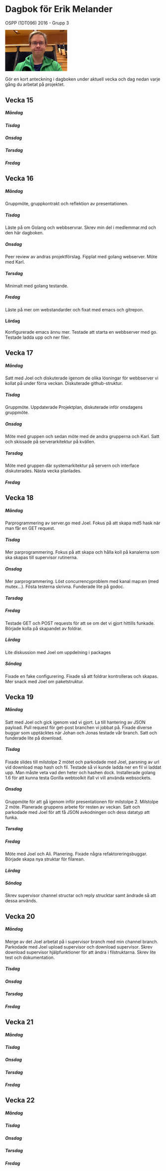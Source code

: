 # Dagbok för Erik Melander

OSPP (1DT096) 2016 - Grupp 3


<img src="../images/erik.jpg" width="200">

Gör en kort anteckning i dagboken under aktuell vecka och dag nedan
varje gång du arbetat på projektet.

## Vecka 15

##### Måndag

##### Tisdag

##### Onsdag

##### Torsdag

##### Fredag


## Vecka 16

##### Måndag
Gruppmöte, gruppkontrakt och reflektion av presentationen.

##### Tisdag
Läste på om Golang och webbservrar. Skrev min del i medlemmar.md och den här dagboken.

##### Onsdag
Peer review av andras projektförslag. Fipplat med golang webserver. Möte med Karl.

##### Torsdag
Minimalt med golang testande.

##### Fredag
Läste på mer om webstandarder och fixat med emacs och gitrepon.

#### Lördag
Konfigurerade emacs ännu mer. Testade att starta en webbserver med go. Testade ladda upp och ner filer.
## Vecka 17

##### Måndag
Satt med Joel och diskuterade igenom de olika lösningar för webbserver vi kollat på under förra veckan. Diskuterade github-struktur.

##### Tisdag
Gruppmöte. Uppdaterade Projektplan, diskuterade inför onsdagens gruppmöte.

##### Onsdag
Möte med gruppen och sedan möte med de andra grupperna och Karl. Satt
och skissade på serverarkitektur på kvällen.

##### Torsdag
Möte med gruppen där systemarkitektur på servern och interface diskuterades. Nästa vecka planlades.

##### Fredag

## Vecka 18

##### Måndag
Parprogrammering av server.go med Joel. Fokus på att skapa md5 hask när man får en GET request.

##### Tisdag
Mer parprogrammering. Fokus på att skapa och hålla koll på kanalerna som ska skapas till supervisor rutinerna.

##### Onsdag
Mer parprogrammering. Löst concurrencyproblem med kanal map:en (med mutex...). Fösta testerna skrivna. Funderade lite på godoc.

##### Torsdag

##### Fredag
Testade GET och POST requests för att se om det vi gjort hittills funkade. Började kolla på skapandet av foldrar.

##### Lördag
Lite diskussion med Joel om uppdelning i packages

##### Söndag
Fixade en fake configurering. Fixade så att foldrar kontrolleras och skapas. Mer snack med Joel om paketstruktur.
## Vecka 19

##### Måndag
Satt med Joel och gick igenom vad vi gjort. La till hantering av JSON payload. Pull request för get-post branchen vi jobbat på. Fixade diverse buggar som upptäcktes när Johan och Jonas testade vår branch. Satt och funderade lite på download.

##### Tisdag
Fixade slides till milstolpe 2 mötet och parkodade med Joel, parsning av url vid download map hash och fil. Testade så vi kunde ladda ner en fil vi laddat upp. Man måste veta vad den heter och hashen dock. Installerade golang 1.6 för att kunna testa Gorilla webtoolkit ifall vi vill använda websockets.

##### Onsdag
Gruppmöte för att gå igenom inför presentationen för milstolpe 2. Milstolpe 2 möte. Planerade gruppens arbete för resten av veckan. Satt och parkodade med Joel för att få JSON avkodningen och dess datatyp att funka.

##### Torsdag

##### Fredag
Möte med Joel och Ali. Planering. Fixade några refaktoreringsbuggar. Började skapa nya struktar för filarean.

##### Lördag

##### Söndag
Skrev supervisor channel structar och reply strucktar samt ändrade så att dessa används.

## Vecka 20

##### Måndag
Merge av det Joel arbetat på i supervisor branch med min channel branch. Parkodade med Joel upload supervisor och download supervisor. Skrev download supervisor hjälpfunktioner för att ändra i filstruktarna. Skrev lite test och dokumentation.

##### Tisdag

##### Onsdag

##### Torsdag

##### Fredag

## Vecka 21

##### Måndag

##### Tisdag

##### Onsdag

##### Torsdag

##### Fredag

## Vecka 22

##### Måndag

##### Tisdag

##### Onsdag

##### Torsdag

##### Fredag
